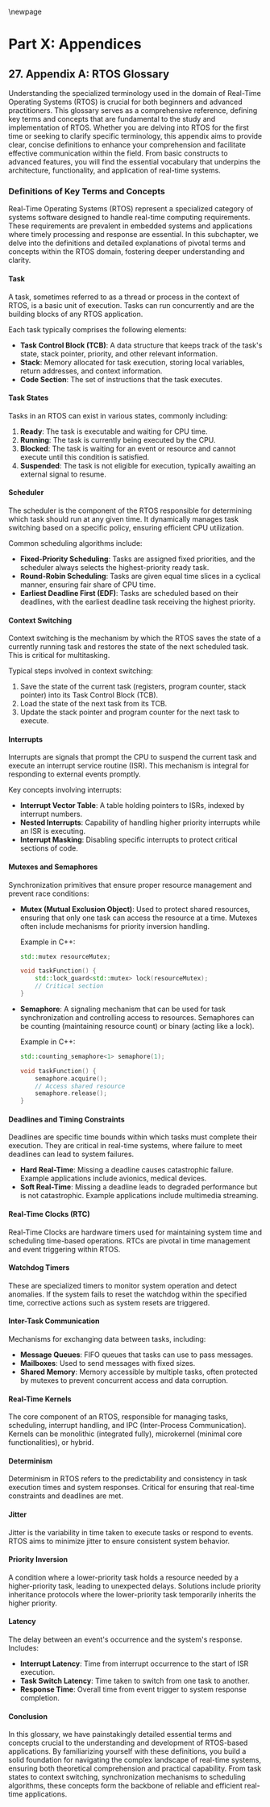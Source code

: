 \newpage

# Part X: Appendices

## 27. Appendix A: RTOS Glossary 

Understanding the specialized terminology used in the domain of Real-Time Operating Systems (RTOS) is crucial for both beginners and advanced practitioners. This glossary serves as a comprehensive reference, defining key terms and concepts that are fundamental to the study and implementation of RTOS. Whether you are delving into RTOS for the first time or seeking to clarify specific terminology, this appendix aims to provide clear, concise definitions to enhance your comprehension and facilitate effective communication within the field. From basic constructs to advanced features, you will find the essential vocabulary that underpins the architecture, functionality, and application of real-time systems.

### Definitions of Key Terms and Concepts

Real-Time Operating Systems (RTOS) represent a specialized category of systems software designed to handle real-time computing requirements. These requirements are prevalent in embedded systems and applications where timely processing and response are essential. In this subchapter, we delve into the definitions and detailed explanations of pivotal terms and concepts within the RTOS domain, fostering deeper understanding and clarity.

#### Task

A task, sometimes referred to as a thread or process in the context of RTOS, is a basic unit of execution. Tasks can run concurrently and are the building blocks of any RTOS application. 

Each task typically comprises the following elements:
- **Task Control Block (TCB)**: A data structure that keeps track of the task's state, stack pointer, priority, and other relevant information.
- **Stack**: Memory allocated for task execution, storing local variables, return addresses, and context information.
- **Code Section**: The set of instructions that the task executes.

#### Task States

Tasks in an RTOS can exist in various states, commonly including:

1. **Ready**: The task is executable and waiting for CPU time.
2. **Running**: The task is currently being executed by the CPU.
3. **Blocked**: The task is waiting for an event or resource and cannot execute until this condition is satisfied.
4. **Suspended**: The task is not eligible for execution, typically awaiting an external signal to resume.

#### Scheduler

The scheduler is the component of the RTOS responsible for determining which task should run at any given time. It dynamically manages task switching based on a specific policy, ensuring efficient CPU utilization.

Common scheduling algorithms include:
- **Fixed-Priority Scheduling**: Tasks are assigned fixed priorities, and the scheduler always selects the highest-priority ready task.
- **Round-Robin Scheduling**: Tasks are given equal time slices in a cyclical manner, ensuring fair share of CPU time.
- **Earliest Deadline First (EDF)**: Tasks are scheduled based on their deadlines, with the earliest deadline task receiving the highest priority.

#### Context Switching

Context switching is the mechanism by which the RTOS saves the state of a currently running task and restores the state of the next scheduled task. This is critical for multitasking.

Typical steps involved in context switching:
1. Save the state of the current task (registers, program counter, stack pointer) into its Task Control Block (TCB).
2. Load the state of the next task from its TCB.
3. Update the stack pointer and program counter for the next task to execute.

#### Interrupts

Interrupts are signals that prompt the CPU to suspend the current task and execute an interrupt service routine (ISR). This mechanism is integral for responding to external events promptly.

Key concepts involving interrupts:
- **Interrupt Vector Table**: A table holding pointers to ISRs, indexed by interrupt numbers.
- **Nested Interrupts**: Capability of handling higher priority interrupts while an ISR is executing.
- **Interrupt Masking**: Disabling specific interrupts to protect critical sections of code.

#### Mutexes and Semaphores

Synchronization primitives that ensure proper resource management and prevent race conditions:

- **Mutex (Mutual Exclusion Object)**: Used to protect shared resources, ensuring that only one task can access the resource at a time. Mutexes often include mechanisms for priority inversion handling.

  Example in C++:
  ```cpp
  std::mutex resourceMutex;

  void taskFunction() {
      std::lock_guard<std::mutex> lock(resourceMutex);
      // Critical section
  }
  ```

- **Semaphore**: A signaling mechanism that can be used for task synchronization and controlling access to resources. Semaphores can be counting (maintaining resource count) or binary (acting like a lock).

  Example in C++:
  ```cpp
  std::counting_semaphore<1> semaphore(1);

  void taskFunction() {
      semaphore.acquire();
      // Access shared resource
      semaphore.release();
  }
  ```

#### Deadlines and Timing Constraints

Deadlines are specific time bounds within which tasks must complete their execution. They are critical in real-time systems, where failure to meet deadlines can lead to system failures.

- **Hard Real-Time**: Missing a deadline causes catastrophic failure. Example applications include avionics, medical devices.
- **Soft Real-Time**: Missing a deadline leads to degraded performance but is not catastrophic. Example applications include multimedia streaming.

#### Real-Time Clocks (RTC)

Real-Time Clocks are hardware timers used for maintaining system time and scheduling time-based operations. RTCs are pivotal in time management and event triggering within RTOS.

#### Watchdog Timers

These are specialized timers to monitor system operation and detect anomalies. If the system fails to reset the watchdog within the specified time, corrective actions such as system resets are triggered.

#### Inter-Task Communication

Mechanisms for exchanging data between tasks, including:

- **Message Queues**: FIFO queues that tasks can use to pass messages.
- **Mailboxes**: Used to send messages with fixed sizes.
- **Shared Memory**: Memory accessible by multiple tasks, often protected by mutexes to prevent concurrent access and data corruption.

#### Real-Time Kernels

The core component of an RTOS, responsible for managing tasks, scheduling, interrupt handling, and IPC (Inter-Process Communication). Kernels can be monolithic (integrated fully), microkernel (minimal core functionalities), or hybrid.

#### Determinism

Determinism in RTOS refers to the predictability and consistency in task execution times and system responses. Critical for ensuring that real-time constraints and deadlines are met.

#### Jitter

Jitter is the variability in time taken to execute tasks or respond to events. RTOS aims to minimize jitter to ensure consistent system behavior.

#### Priority Inversion

A condition where a lower-priority task holds a resource needed by a higher-priority task, leading to unexpected delays. Solutions include priority inheritance protocols where the lower-priority task temporarily inherits the higher priority.

#### Latency

The delay between an event's occurrence and the system's response. Includes:
- **Interrupt Latency**: Time from interrupt occurrence to the start of ISR execution.
- **Task Switch Latency**: Time taken to switch from one task to another.
- **Response Time**: Overall time from event trigger to system response completion.

#### Conclusion

In this glossary, we have painstakingly detailed essential terms and concepts crucial to the understanding and development of RTOS-based applications. By familiarizing yourself with these definitions, you build a solid foundation for navigating the complex landscape of real-time systems, ensuring both theoretical comprehension and practical capability. From task states to context switching, synchronization mechanisms to scheduling algorithms, these concepts form the backbone of reliable and efficient real-time applications.

